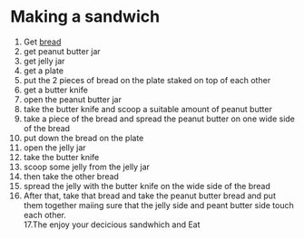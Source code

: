 # Making a sandwich

1. Get [bread](making_bread.md)
2. get peanut butter jar
3. get jelly jar
4. get a plate
5. put the 2 pieces of bread on the plate staked on top of each other
6. get a butter knife
7. open the peanut butter jar
8. take the butter knife and scoop a suitable amount of peanut butter 
9. take a piece of the bread and spread the peanut butter on one wide side of the bread
10. put down the bread on the plate
11. open the jelly jar
12. take the butter knife
13. scoop some jelly from the jelly jar
14. then take the other bread
15. spread the jelly with the butter knife on the wide side of the bread
16. After that, take that bread and take the peanut butter bread and put them together maiing sure that the jelly side and peant butter side touch each other.   
17.The enjoy your decicious sandwhich and Eat
